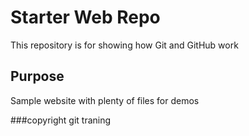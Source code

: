 # Starter Web Repo

This repository is for showing how Git and GitHub work

## Purpose

Sample website with plenty of files for demos

###copyright
git traning